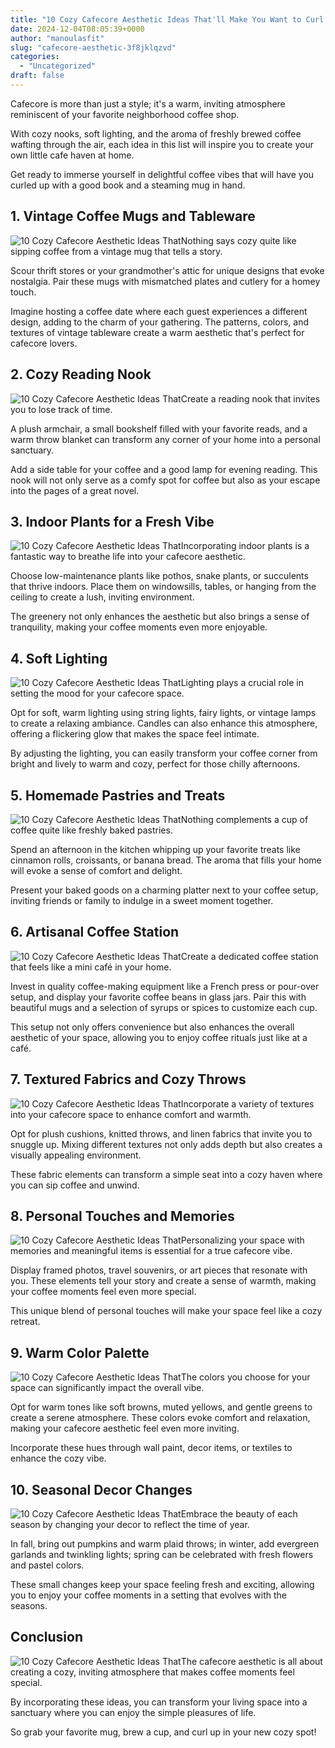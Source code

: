 ```yaml
---
title: "10 Cozy Cafecore Aesthetic Ideas That'll Make You Want to Curl Up with a Cup!"
date: 2024-12-04T08:05:39+0000
author: "manoulasfit"
slug: "cafecore-aesthetic-3f8jklqzvd"
categories:
  - "Uncategorized"
draft: false
---
```

Cafecore is more than just a style; it's a warm, inviting atmosphere reminiscent of your favorite neighborhood coffee shop. 

With cozy nooks, soft lighting, and the aroma of freshly brewed coffee wafting through the air, each idea in this list will inspire you to create your own little cafe haven at home. 

Get ready to immerse yourself in delightful coffee vibes that will have you curled up with a good book and a steaming mug in hand.

## 1. Vintage Coffee Mugs and Tableware
![10 Cozy Cafecore Aesthetic Ideas That](/10-cozy-cafecore-aesthetic-ideas-thatll-make-you-want-to-curl-up-with-a-cup-1.-vintage-coffee-mugs-and-tableware.webp)Nothing says cozy quite like sipping coffee from a vintage mug that tells a story. 

Scour thrift stores or your grandmother's attic for unique designs that evoke nostalgia. Pair these mugs with mismatched plates and cutlery for a homey touch. 

Imagine hosting a coffee date where each guest experiences a different design, adding to the charm of your gathering. The patterns, colors, and textures of vintage tableware create a warm aesthetic that's perfect for cafecore lovers.

## 2. Cozy Reading Nook
![10 Cozy Cafecore Aesthetic Ideas That](/10-cozy-cafecore-aesthetic-ideas-thatll-make-you-want-to-curl-up-with-a-cup-2.-cozy-reading-nook.webp)Create a reading nook that invites you to lose track of time. 

A plush armchair, a small bookshelf filled with your favorite reads, and a warm throw blanket can transform any corner of your home into a personal sanctuary. 

Add a side table for your coffee and a good lamp for evening reading. This nook will not only serve as a comfy spot for coffee but also as your escape into the pages of a great novel.

## 3. Indoor Plants for a Fresh Vibe
![10 Cozy Cafecore Aesthetic Ideas That](/10-cozy-cafecore-aesthetic-ideas-thatll-make-you-want-to-curl-up-with-a-cup-3.-indoor-plants-for-a-fresh-vibe.webp)Incorporating indoor plants is a fantastic way to breathe life into your cafecore aesthetic. 

Choose low-maintenance plants like pothos, snake plants, or succulents that thrive indoors. Place them on windowsills, tables, or hanging from the ceiling to create a lush, inviting environment. 

The greenery not only enhances the aesthetic but also brings a sense of tranquility, making your coffee moments even more enjoyable.

## 4. Soft Lighting
![10 Cozy Cafecore Aesthetic Ideas That](/10-cozy-cafecore-aesthetic-ideas-thatll-make-you-want-to-curl-up-with-a-cup-4.-soft-lighting.webp)Lighting plays a crucial role in setting the mood for your cafecore space. 

Opt for soft, warm lighting using string lights, fairy lights, or vintage lamps to create a relaxing ambiance. Candles can also enhance this atmosphere, offering a flickering glow that makes the space feel intimate. 

By adjusting the lighting, you can easily transform your coffee corner from bright and lively to warm and cozy, perfect for those chilly afternoons.

## 5. Homemade Pastries and Treats
![10 Cozy Cafecore Aesthetic Ideas That](/10-cozy-cafecore-aesthetic-ideas-thatll-make-you-want-to-curl-up-with-a-cup-5.-homemade-pastries-and-treats.webp)Nothing complements a cup of coffee quite like freshly baked pastries. 

Spend an afternoon in the kitchen whipping up your favorite treats like cinnamon rolls, croissants, or banana bread. The aroma that fills your home will evoke a sense of comfort and delight. 

Present your baked goods on a charming platter next to your coffee setup, inviting friends or family to indulge in a sweet moment together.

## 6. Artisanal Coffee Station
![10 Cozy Cafecore Aesthetic Ideas That](/10-cozy-cafecore-aesthetic-ideas-thatll-make-you-want-to-curl-up-with-a-cup-6.-artisanal-coffee-station.webp)Create a dedicated coffee station that feels like a mini café in your home. 

Invest in quality coffee-making equipment like a French press or pour-over setup, and display your favorite coffee beans in glass jars. Pair this with beautiful mugs and a selection of syrups or spices to customize each cup. 

This setup not only offers convenience but also enhances the overall aesthetic of your space, allowing you to enjoy coffee rituals just like at a café.

## 7. Textured Fabrics and Cozy Throws
![10 Cozy Cafecore Aesthetic Ideas That](/10-cozy-cafecore-aesthetic-ideas-thatll-make-you-want-to-curl-up-with-a-cup-7.-textured-fabrics-and-cozy-throws.webp)Incorporate a variety of textures into your cafecore space to enhance comfort and warmth. 

Opt for plush cushions, knitted throws, and linen fabrics that invite you to snuggle up. Mixing different textures not only adds depth but also creates a visually appealing environment. 

These fabric elements can transform a simple seat into a cozy haven where you can sip coffee and unwind.

## 8. Personal Touches and Memories
![10 Cozy Cafecore Aesthetic Ideas That](/10-cozy-cafecore-aesthetic-ideas-thatll-make-you-want-to-curl-up-with-a-cup-8.-personal-touches-and-memories.webp)Personalizing your space with memories and meaningful items is essential for a true cafecore vibe. 

Display framed photos, travel souvenirs, or art pieces that resonate with you. These elements tell your story and create a sense of warmth, making your coffee moments feel even more special. 

This unique blend of personal touches will make your space feel like a cozy retreat.

## 9. Warm Color Palette
![10 Cozy Cafecore Aesthetic Ideas That](/10-cozy-cafecore-aesthetic-ideas-thatll-make-you-want-to-curl-up-with-a-cup-9.-warm-color-palette.webp)The colors you choose for your space can significantly impact the overall vibe. 

Opt for warm tones like soft browns, muted yellows, and gentle greens to create a serene atmosphere. These colors evoke comfort and relaxation, making your cafecore aesthetic feel even more inviting. 

Incorporate these hues through wall paint, decor items, or textiles to enhance the cozy vibe.

## 10. Seasonal Decor Changes
![10 Cozy Cafecore Aesthetic Ideas That](/10-cozy-cafecore-aesthetic-ideas-thatll-make-you-want-to-curl-up-with-a-cup-10.-seasonal-decor-changes.webp)Embrace the beauty of each season by changing your decor to reflect the time of year. 

In fall, bring out pumpkins and warm plaid throws; in winter, add evergreen garlands and twinkling lights; spring can be celebrated with fresh flowers and pastel colors. 

These small changes keep your space feeling fresh and exciting, allowing you to enjoy your coffee moments in a setting that evolves with the seasons.

## Conclusion
![10 Cozy Cafecore Aesthetic Ideas That](/10-cozy-cafecore-aesthetic-ideas-thatll-make-you-want-to-curl-up-with-a-cup-conclusion.webp)The cafecore aesthetic is all about creating a cozy, inviting atmosphere that makes coffee moments feel special. 

By incorporating these ideas, you can transform your living space into a sanctuary where you can enjoy the simple pleasures of life. 

So grab your favorite mug, brew a cup, and curl up in your new cozy spot!